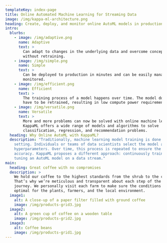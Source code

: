 ```yaml
---
templateKey: index-page
title: Online Automated Machine Learning for Streaming Data
image: /img/kappa-ml-architecture.png
heading: Create, deploy, and monitor online AutoML models in production.
intro:
  blurbs:
    - image: /img/adaptive.png
      name: Adaptive
      text: >
        Can adapt to changes in the underlying data and overcome concept drift
        without retraining.
    - image: /img/simple.png
      name: Simple
      text: >
        Can be deployed to production in minutes and can be easily managed and
        monitored. 
    - image: /img/efficient.png
      name: Efficient
      text: >
        The training process of a model happens over time. The model does not
        have to be retrained, resulting in low compute power requirements.
    - image: /img/versatile.png
      name: Versatile
      text: >
        More and more problems can now be solved with online machine learning.
        KappaML offers a wide range of models and algorithms to solve
        classification, regression, and recommendation problems.
  heading: Why Online AutoML with KappaML?
  description: "Traditionally, machine learning model training is done in a batch
    setting. Individuals or teams of data scientists select the model and its
    hyperparameters. Over time, this process is repeated to ensure the model's
    accuracy. KappaML proposes a different approach: continuously training and
    tuning an AutoML model on a data stream."
main:
  heading: Great coffee with no compromises
  description: >
    We hold our coffee to the highest standards from the shrub to the cup.
    That’s why we’re meticulous and transparent about each step of the coffee’s
    journey. We personally visit each farm to make sure the conditions are
    optimal for the plants, farmers, and the local environment.
  image1:
    alt: A close-up of a paper filter filled with ground coffee
    image: /img/products-grid3.jpg
  image2:
    alt: A green cup of coffee on a wooden table
    image: /img/products-grid2.jpg
  image3:
    alt: Coffee beans
    image: /img/products-grid1.jpg
---
```

